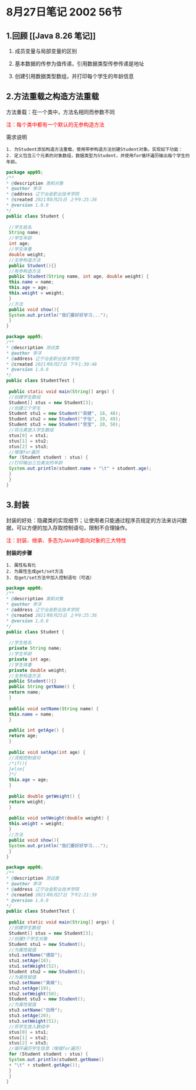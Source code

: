 # 8月27日笔记 2002 56节
## 1.回顾 [[Java 8.26 笔记]]
1. 成员变量与局部变量的区别

2. 基本数据的传参为值传递，引用数据类型传参传递是地址

3. 创建引用数据类型数组，并打印每个学生的年龄信息

## 2.方法重载之构造方法重载

方法重载：在一个类中，方法名相同而参数不同

<font color="red">注：每个类中都有一个默认的无参构造方法</font>

需求说明

	1. 为Student添加构造方法重载，使用带参构造方法创建Student对象。实现如下功能：
	2. 定义包含三个元素的对象数组，数据类型为Student，并使用for循环遍历输出每个学生的年龄。

```java
package app05;
/** 
* @description 类和对象
* @author 李洋 
* @address 辽宁冶金职业技术学院
* @created 2021年8月25日 上午9:25:36
* @version 1.0.0
*/
public class Student {
  
 //学生姓名
 String name;
 //学生年龄
 int age;
 //学生体重
 double weight;
 //无参构造方法
 public Student(){}
 //有参构造方法
 public Student(String name, int age, double weight) {
 this.name = name;
 this.age = age;
 this.weight = weight;
 }
 //方法
 public void show(){
 System.out.println("我们要好好学习...");
 }
}
```

```java
package app05;
/** 
* @description 测试类
* @author 李洋 
* @address 辽宁冶金职业技术学院
* @created 2021年8月27日 下午1:30:48
* @version 1.0.0
*/
public class StudentTest {
  
 public static void main(String[] args) {
 //创建学生数组
 Student[] stus = new Student[3];
 //创建三个学生
 Student stu1 = new Student("英健", 18, 48);
 Student stu2 = new Student("子怡", 19, 49);
 Student stu3 = new Student("思莹", 20, 50);
 //将元素放入学生数组
 stus[0] = stu1;
 stus[1] = stu2;
 stus[2] = stu3;
 //增强for遍历
 for (Student student : stus) {
 //打印输出三位美女的年龄
 System.out.println(student.name + "\t" + student.age);
 }
 }
}
```

## 3.封装

封装的好处：隐藏类的实现细节；让使用者只能通过程序员规定的方法来访问数据，可以方便的加入存取控制语句，限制不合理操作。

<font color="red">注：封装、继承、多态为Java中面向对象的三大特性</font>

**封装的步骤**

	1. 属性私有化
	2. 为属性生成get/set方法
	3. 在get/set方法中加入控制语句（可选）

```java
package app06;
/** 
* @description 类和对象
* @author 李洋 
* @address 辽宁冶金职业技术学院
* @created 2021年8月25日 上午9:25:36
* @version 1.0.0
*/
public class Student {
  
 //学生姓名
 private String name;
 //学生年龄
 private int age;
 //学生体重
 private double weight;
 //无参构造方法
 public Student(){}
 public String getName() {
 return name;
 }
  
 public void setName(String name) {
 this.name = name;
 }

 public int getAge() {
 return age;
 }
  
 public void setAge(int age) {
 //流程控制语句
 /*if(){
 }else{
 }*/
 this.age = age;
 }
  
 public double getWeight() {
 return weight;
 }
  
 public void setWeight(double weight) {
 this.weight = weight;
 }
 //方法
 public void show(){
 System.out.println("我们要好好学习...");
 }
}
```

```java
package app06;
/** 
* @description 测试类
* @author 李洋 
* @address 辽宁冶金职业技术学院
* @created 2021年8月27日 下午2:21:39
* @version 1.0.0
*/
public class StudentTest {
  
 public static void main(String[] args) {
 //创建学生数组
 Student[] stus = new Student[3];
 //创建3个学生对象
 Student stu1 = new Student();
 //为属性赋值
 stu1.setName("德臣");
 stu1.setAge(18);
 stu1.setWeight(52);
 Student stu2 = new Student();
 //为属性赋值
 stu2.setName("美楠");
 stu2.setAge(19);
 stu2.setWeight(50);
 Student stu3 = new Student();
 //为属性赋值
 stu3.setName("白杨");
 stu3.setAge(20);
 stu3.setWeight(51);
 //将学生放入数组中
 stus[0] = stu1;
 stus[1] = stu2;
 stus[2] = stu3;
 //循环遍历学生信息（增强for遍历）
 for (Student student : stus) {
 System.out.println(student.getName()
 + "\t" + student.getAge());
 }
 }
}
```